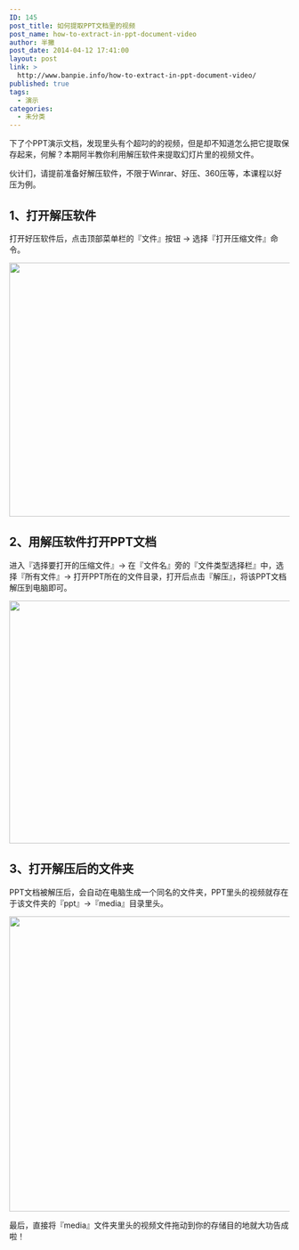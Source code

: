 ```yaml
---
ID: 145
post_title: 如何提取PPT文档里的视频
post_name: how-to-extract-in-ppt-document-video
author: 半撇
post_date: 2014-04-12 17:41:00
layout: post
link: >
  http://www.banpie.info/how-to-extract-in-ppt-document-video/
published: true
tags:
  - 演示
categories:
  - 未分类
---
```

下了个PPT演示文档，发现里头有个超叼的的视频，但是却不知道怎么把它提取保存起来，何解？本期阿半教你利用解压软件来提取幻灯片里的视频文件。

伙计们，请提前准备好解压软件，不限于Winrar、好压、360压等，本课程以好压为例。

## **1、打开解压软件**

打开好压软件后，点击顶部菜单栏的『文件』按钮 -> 选择『打开压缩文件』命令。

[<img class="alignnone size-full wp-image-27521838" src="http://www.banpie.info/wp-content/uploads/2019/04/unnamed-file-803/0-13.png" width="620" height="456" alt="" />][1]

## **2、用解压软件打开PPT文档**

进入『选择要打开的压缩文件』-> 在『文件名』旁的『文件类型选择栏』中，选择『所有文件』-> 打开PPT所在的文件目录，打开后点击『解压』，将该PPT文档解压到电脑即可。

[<img class="alignnone size-full wp-image-27531839" src="http://www.banpie.info/wp-content/uploads/2019/04/unnamed-file-2423/0-34.jpg" width="620" height="436" alt="" />][2]

## **3、打开解压后的文件夹**

PPT文档被解压后，会自动在电脑生成一个同名的文件夹，PPT里头的视频就存在于该文件夹的『ppt』->『media』目录里头。

[<img class="alignnone size-full wp-image-27541840" src="http://www.banpie.info/wp-content/uploads/2019/04/unnamed-file-2433/0-35.jpg" width="620" height="530" alt="" />][3]

最后，直接将『media』文件夹里头的视频文件拖动到你的存储目的地就大功告成啦！

<!--stackedit_data:
eyJoaXN0b3J5IjpbMTg1NzMyMTcyNV19
-->

 [1]: http://www.banpie.info/wp-content/uploads/2019/04/unnamed-file-80.png
 [2]: http://www.banpie.info/wp-content/uploads/2019/04/unnamed-file-242.jpg
 [3]: http://www.banpie.info/wp-content/uploads/2019/04/unnamed-file-243.jpg